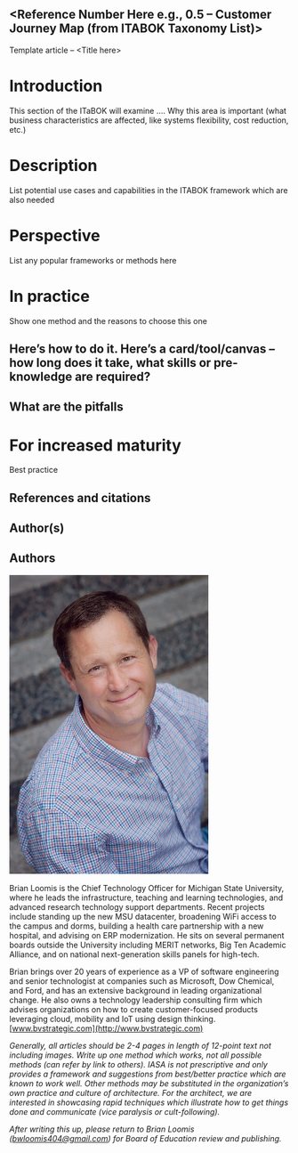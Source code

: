 ## \<Reference Number Here e.g., 0.5 – Customer Journey Map (from ITABOK Taxonomy List)\>

Template article – \<Title here\>

# Introduction

This section of the ITaBOK will examine …. Why this area is important (what business characteristics are affected, like systems flexibility, cost reduction, etc.)

# Description

List potential use cases and capabilities in the ITABOK framework which are also needed

# Perspective

List any popular frameworks or methods here

# In practice

Show one method and the reasons to choose this one

## Here’s how to do it. Here’s a card/tool/canvas – how long does it take, what skills or pre-knowledge are required?

## What are the pitfalls

# For increased maturity

Best practice

## References and citations

## Author(s)

## Authors

![](media/403d1178390a7b3b3a536d49245b432f.jpeg)

Brian Loomis is the Chief Technology Officer for Michigan State University, where he leads the infrastructure, teaching and learning technologies, and advanced research technology support departments. Recent projects include standing up the new MSU datacenter, broadening WiFi access to the campus and dorms, building a health care partnership with a new hospital, and advising on ERP modernization. He sits on several permanent boards outside the University including MERIT networks, Big Ten Academic Alliance, and on national next-generation skills panels for high-tech.

Brian brings over 20 years of experience as a VP of software engineering and senior technologist at companies such as Microsoft, Dow Chemical, and Ford, and has an extensive background in leading organizational change. He also owns a technology leadership consulting firm which advises organizations on how to create customer-focused products leveraging cloud, mobility and IoT using design thinking. [www.bvstrategic.com](http://www.bvstrategic.com)

*Generally, all articles should be 2-4 pages in length of 12-point text not including images.* *Write up one method which works, not all possible methods (can refer by link to others). IASA is not prescriptive and only provides a framework and suggestions from best/better practice which are known to work well. Other methods may be substituted in the organization’s own practice and culture of architecture. For the architect, we are interested in showcasing rapid techniques which illustrate how to get things done and communicate (vice paralysis or cult-following).*

*After writing this up, please return to Brian Loomis (*[*bwloomis404@gmail.com*](mailto:bwloomis404@gmail.com)*) for Board of Education review and publishing.*
